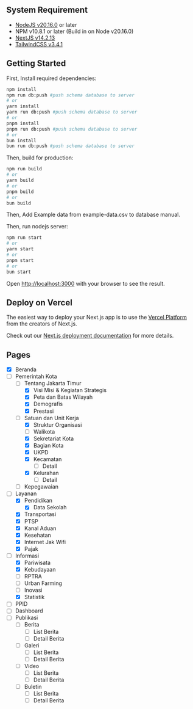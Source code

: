 ## System Requirement

- [NodeJS v20.16.0](https://nodejs.org/en) or later
- NPM v10.8.1 or later (Build in on Node v20.16.0)
- [NextJS v14.2.13](https://nextjs.org/)
- [TailwindCSS v3.4.1](https://tailwindcss.com/)

## Getting Started

First, Install required dependencies:

```bash
npm install
npm run db:push #push schema database to server
# or
yarn install
yarn run db:push #push schema database to server
# or
pnpm install
pnpm run db:push #push schema database to server
# or
bun install
bun run db:push #push schema database to server
```

Then, build for production:

```bash
npm run build
# or
yarn build
# or
pnpm build
# or
bun build
```

Then, Add Example data from example-data.csv to database manual.

Then, run nodejs server:

```bash
npm run start
# or
yarn start
# or
pnpm start
# or
bun start
```

Open [http://localhost:3000](http://localhost:3000) with your browser to see the result.

## Deploy on Vercel

The easiest way to deploy your Next.js app is to use the [Vercel Platform](https://vercel.com/new?utm_medium=default-template&filter=next.js&utm_source=create-next-app&utm_campaign=create-next-app-readme) from the creators of Next.js.

Check out our [Next.js deployment documentation](https://nextjs.org/docs/app/building-your-application/deploying) for more details.

## Pages

- [x] Beranda
- [ ] Pemerintah Kota
  - [ ] Tentang Jakarta Timur
    - [x] Visi Misi & Kegiatan Strategis
    - [x] Peta dan Batas Wilayah
    - [x] Demografis
    - [x] Prestasi
  - [ ] Satuan dan Unit Kerja
    - [x] Struktur Organisasi
    - [ ] Walikota
    - [x] Sekretariat Kota
    - [x] Bagian Kota
    - [x] UKPD
    - [x] Kecamatan
      - [ ] Detail
    - [x] Kelurahan
      - [ ] Detail
  - [ ] Kepegawaian
- [ ] Layanan
  - [x] Pendidikan
    - [x] Data Sekolah
  - [x] Transportasi
  - [x] PTSP
  - [x] Kanal Aduan
  - [x] Kesehatan
  - [x] Internet Jak Wifi
  - [x] Pajak
- [ ] Informasi
  - [x] Pariwisata
  - [x] Kebudayaan
  - [ ] RPTRA
  - [ ] Urban Farming
  - [ ] Inovasi
  - [x] Statistik
- [ ] PPID
- [ ] Dashboard
- [ ] Publikasi
  - [ ] Berita
    - [ ] List Berita
    - [ ] Detail Berita
  - [ ] Galeri
    - [ ] List Berita
    - [ ] Detail Berita
  - [ ] Video
    - [ ] List Berita
    - [ ] Detail Berita
  - [ ] Buletin
    - [ ] List Berita
    - [ ] Detail Berita
